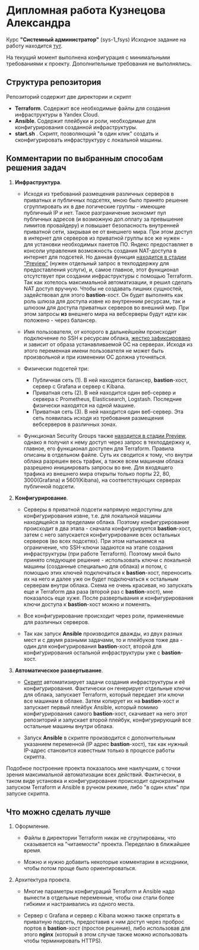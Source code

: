 # Дипломная работа Кузнецова Александра
Курс **"Системный администратор"** (sys-1_fsys)
Исходное задание на работу находится [тут](https://github.com/netology-code/sys-diplom/blob/main/README.md).

На текущий момент выполнена конфигурация с минимальными требованиями к проекту. Дополнительные требования не выполнялись.

## Структура репозитория
Репозиторий содержит две директории и скрипт
- **Terraform**. Содержит все необходимые файлы для создания инфраструктуры в Yandex Cloud.
- **Ansible**. Содержит плейбуки и роли, необходимые для конфигурирования созданной инфраструктуры.
- **start.sh** . Скрипт, позволяющий "в один клик" создать и сконфигурировать инфраструктуру с локальной машины.

## Комментарии по выбранным способам решения задач
1. **Инфраструктура**.

    * Исходя из требований размещения различных серверов в приватных и публичных подсетях, мною было принято решение сгруппировать их в две логические группы - имеющие публичный IP и нет. Такое разграничение экономит пул публичных адресов (и возможную доп.оплату за превышение лимитов провайдеру) и повышает безопасность внутренней приватной сети, закрывая ее от внешнего мира.
    При этом доступ в интернет для серверов из приватной группы все же нужен - для установки необходимых пакетов ПО. Яндекс предоставляет в консоли управления возможность создания NAT-доступа в интернет для подсетей. Но данная функция [находится в стадии "Preview"](https://cloud.yandex.ru/docs/vpc/operations/enable-nat) (нужен отдельный запрос в техподдержку для предоставления услуги), и, самое главное, этот функционал отсутствует при создании инфраструктуры с помощью Terraform.
    Так как хотелось максимальной автоматизации, я решил сделать NAT доступ вручную. Чтобы не создавать лишних сущностей, задействовал для этого **bastion**-хост. Он будет выполнять как роль шлюза для доступа извне ко внутренним ресурсам, так и шлюзом для доступа приватных серверов во внешний мир. При этом запросы **из** внешнего мира на вебсерверы будут идти как положено - через балансер.
    
    * Имя пользователя, от которого в дальнейшейм происходит подключение по SSH к ресурсам облака, [жестко зафиксировано](https://cloud.yandex.ru/docs/compute/concepts/vm-metadata) и зависит от образа устанавливаемой ОС на серверах. Исходя из этого переменная имени пользователя не может быть произвольной и при изменении ОС должна уточняться.
    
    * Физически подсетей три:
        - Публичная сеть (1). В ней находятся балансер, **bastion**-хост, сервер с Grafana и сервер с Kibana.
        - Приватная сеть (2). В ней находится один веб-сервер и сервера с Prometheus, Elasticsearch, Logstash. Последние физически находятся на одной машине.
        - Приватная сеть (3). В ней находится один веб-сервер. Эта сеть появилась исходя из требования размещения вебсерверов в различных зонах.
    
    * Функционал Security Groups также [находится в стадии Preview](https://cloud.yandex.ru/docs/vpc/operations/security-group-create), однако я получил к нему доступ через запрос в техподдержку и, главное, его функционал доступен для Terraform. Правила описаны в отдельном файле. Суть их сводится к тому, что внутри облака разрешен весь трафик, а также всем машинам облака разрешено инициировать запросы во вне. Для входящего трафика из внешнего мира открыты только порты 22, 80, 3000(Grafana) и 5601(Kibana), на соответствующих серверах публичной подсети.
    
2. **Конфигурирование**.

    * Серверы в приватной подсети напрямую недоступны для конфигурирования извне, т.е. для локальной машины находящейся за пределами облака. Поэтому конфигурирование происходит в два этапа - сначала конфигурируется **bastion**-хост, затем с него запускается конфигурирование всех остальных серверов (во всех подсетях). При этом натыкаемся на ограничение, что SSH-ключи задаются на этапе создания инфраструктуры (при работе Terraform). Поэтому мной было принято следующее решение - использовать ключи с локальной машины (созданные специально для облака) и потом, с помощью этих ключей подключаться к **bastion**-хост, переносить их на него и далее уже он будет подключаться к остальным серверам внутри облака. Схема не очень красивая, но запускать еще и Terraform два раза (второй раз с **bastion**-хост), мне показалось еще хуже. После развертывания и конфигурирования ключи доступа к **bastion**-хост можно и поменять.

    * Все конфигурирование происходит через роли, применяемые для различных серверов.
    
    * Так как запуск **Ansible** производится дважды, из двух разных мест и с двумя разными задачами, то и плейбуков тоже два - один для конфигурирования **bastion**-хост, второй для конфигурирования остальной инфраструктуры уже с **bastion**-хост.

3. **Автоматическое развертывание**.

    * [Скрипт](https://github.com/izhatomic/NG/blob/master/start.sh) автоматизирует задачи создания инфраструктуры и её конфигурирования. Фактически он генерирует отдельные ключи для облака, запускает Terraform, который передает эти ключи все машинам в облаке. Затем копирует их на **bastion**-хост и запускает первый плейбук Ansible, который помимо конфигурирования самого **bastion**-хост, скачивает на него этот репозиторий и запускает второй плейбук, конфигурирующий все остальные машины внутри облака.

    * Запуск **Ansible** в скрипте производится с дополнительным указанием переменной (IP адрес **bastion**-хост), так как нужный IP-адрес становится известным только в процессе работы скрипта.
    
Подобное построение проекта показалось мне наилучшим, с точки зрения максимальной автоматизации всех действий. Фактически, в таком виде установка и конфигурирование происходит однократным запуском Terraform и Ansible в ручном режиме, либо "в один клик" при запуске скрипта.

## Что можно сделать лучше
1. Оформление.

    * Файлы в директории Terraform никак не сгрупированы, что сказывается на "читаемости" проекта. Переделаю в ближайшее время.
    
    * Можно и нужно добавить некоторые комментарии в исходники, чтобы потом проще было ориентироваться.
 
2. Архитектура проекта.

    * Многие параметры конфигураций Terraform и Ansible надо вынести в отдельные переменные, чтобы они стали более гибкими и настраивались из одного места.
    
    * Сервер с Grafana и сервер с Kibana можно также спрятать в приватную подсеть, предоставив к ним доступ через проброс портов в **bastion**-хост (простое решение), либо использовав для этого **nginx** (который в этом случае также можно использовать чтобы терминировать HTTPS).
    
